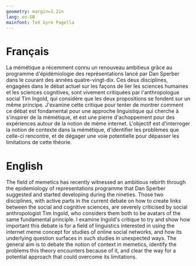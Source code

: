 ```yaml
---
geometry: margin=1.2in
lang: en-GB
mainfont: TeX Gyre Pagella
---
```


Français
========

La mémétique a récemment connu un renouveau ambitieux grâce au programme d'épidémiologie des représentations lancé par Dan Sperber dans le courant des années quatre-vingt-dix. Ces deux disciplines, engagées dans le débat actuel sur les façons de lier les sciences humaines et les sciences cognitives, sont vivement critiquées par l'anthropologue social Tim Ingold, qui considère que les deux propositions se fondent sur un même principe. J'examine cette critique pour tenter de montrer comment ce débat est fondamental pour une approche linguistique qui cherche à s'inspirer de la mémétique, et est une pierre d'achoppement pour des expériences autour de la notion de mème internet. L'objectif est d'interroger la notion de contexte dans la mémétique, d'identifier les problèmes que celle-ci rencontre, et de dégager une voie potentielle pour dépasser les limitations de cette théorie.

English
=======

The field of memetics has recently witnessed an ambitious rebirth through the epidemiology of representations programme that Dan Sperber suggested and started developing during the nineties. Those two disciplines, with active parts in the current debate on how to create links between the social and cognitive sciences, are severely criticised by social anthropologist Tim Ingold, who considers them both to be avatars of the same fundamental principle. I examine Ingold's critique to try and show how important this debate is for a field of linguistics interested in using the internet meme concept for studies of online social networks, and how its underlying question surfaces in such studies in unexpected ways. The general aim is to debate the notion of context in memetics, identify the problems this theory encounters because of it, and clear the way for a potential approach that could overcome its limitations.
